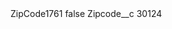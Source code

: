 <?xml version="1.0" encoding="UTF-8"?>
<CustomMetadata xmlns="http://soap.sforce.com/2006/04/metadata" xmlns:xsi="http://www.w3.org/2001/XMLSchema-instance" xmlns:xsd="http://www.w3.org/2001/XMLSchema">
    <label>ZipCode1761</label>
    <protected>false</protected>
    <values>
        <field>Zipcode__c</field>
        <value xsi:type="xsd:string">30124</value>
    </values>
</CustomMetadata>
